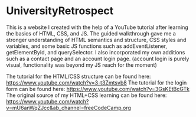 # UniversityRetrospect

This is a website I created with the help of a YouTube tutorial after learning the basics of HTML, CSS, and JS.
The guided walkthrough gave me a stronger understanding of HTML semantics and structure, CSS styles and variables, and some basic JS functions such as addEventListener, getElementById, and querySelector.
I also incorporated my own additions such as a contact page and an account login page.
  (account login is purely visual, functionality was beyond my JS reach for the moment)
  
The tutorial for the HTML/CSS structure can be found here: https://www.youtube.com/watch?v=3-t3Zmtsvb8
The tutorial for the login form can be found here: https://www.youtube.com/watch?v=3GsKEtBcGTk
The original source of my HTML+CSS learning can be found here: https://www.youtube.com/watch?v=mU6anWqZJcc&ab_channel=freeCodeCamp.org
